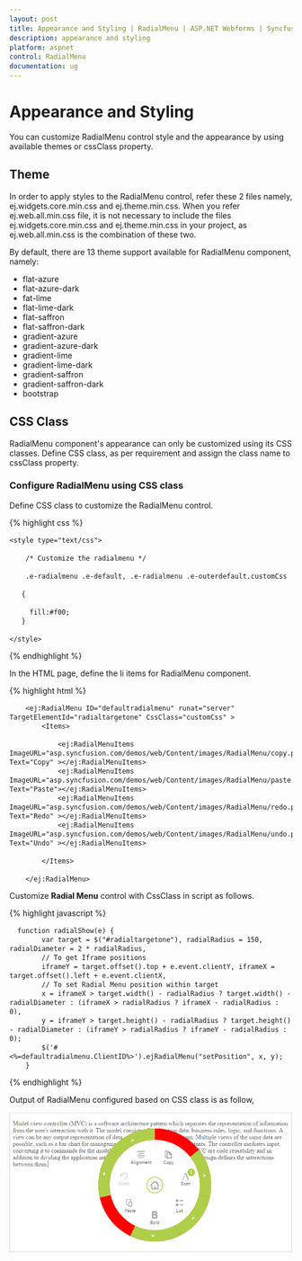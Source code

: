 ```yaml
---
layout: post
title: Appearance and Styling | RadialMenu | ASP.NET Webforms | Syncfusion
description: appearance and styling
platform: aspnet
control: RadialMenu
documentation: ug
---
```


# Appearance and Styling

You can customize RadialMenu control style and the appearance by using available themes or cssClass property.

## Theme

In order to apply styles to the RadialMenu control, refer these 2 files namely, ej.widgets.core.min.css and ej.theme.min.css. When you refer ej.web.all.min.css file, it is not necessary to include the files ej.widgets.core.min.css and ej.theme.min.css in your project, as ej.web.all.min.css is the combination of these two.

By default, there are 13 theme support available for RadialMenu component, namely:

* flat-azure
* flat-azure-dark
* fat-lime
* flat-lime-dark
* flat-saffron
* flat-saffron-dark
* gradient-azure
* gradient-azure-dark
* gradient-lime
* gradient-lime-dark
* gradient-saffron
* gradient-saffron-dark
* bootstrap

## CSS Class

RadialMenu component's appearance can only be customized using its CSS classes. Define CSS class, as per requirement and assign the class name to cssClass property.

### Configure RadialMenu using CSS class

Define CSS class to customize the RadialMenu control.



{% highlight css %}

    <style type="text/css">

        /* Customize the radialmenu */

        .e-radialmenu .e-default, .e-radialmenu .e-outerdefault.customCss 

       {

         fill:#f00;
       }    

    </style>

{% endhighlight %}



In the HTML page, define the li items for RadialMenu component.

{% highlight html %}

        <ej:RadialMenu ID="defaultradialmenu" runat="server" TargetElementId="radialtargetone" CssClass="customCss" >         
            <Items>
           
                <ej:RadialMenuItems ImageURL="asp.syncfusion.com/demos/web/Content/images/RadialMenu/copy.png" Text="Copy" ></ej:RadialMenuItems>
                <ej:RadialMenuItems ImageURL="asp.syncfusion.com/demos/web/Content/images/RadialMenu/paste.png" Text="Paste"></ej:RadialMenuItems>
                <ej:RadialMenuItems ImageURL="asp.syncfusion.com/demos/web/Content/images/RadialMenu/redo.png" Text="Redo" ></ej:RadialMenuItems>
                <ej:RadialMenuItems ImageURL="asp.syncfusion.com/demos/web/Content/images/RadialMenu/undo.png" Text="Undo" ></ej:RadialMenuItems>
            
            </Items>

        </ej:RadialMenu>


Customize **Radial Menu** control with CssClass in script as follows.



{% highlight javascript %}
  
      function radialShow(e) {
            var target = $("#radialtargetone"), radialRadius = 150, radialDiameter = 2 * radialRadius,
            // To get Iframe positions
            iframeY = target.offset().top + e.event.clientY, iframeX = target.offset().left + e.event.clientX,
            // To set Radial Menu position within target
            x = iframeX > target.width() - radialRadius ? target.width() - radialDiameter : (iframeX > radialRadius ? iframeX - radialRadius : 0),
            y = iframeY > target.height() - radialRadius ? target.height() - radialDiameter : (iframeY > radialRadius ? iframeY - radialRadius : 0);
            $('#<%=defaultradialmenu.ClientID%>').ejRadialMenu("setPosition", x, y);
        }               
      
{% endhighlight %}


Output of RadialMenu configured based on CSS class is as follow,

![](apperance-and-styling-images\apperance-and-styling_img1.png)



